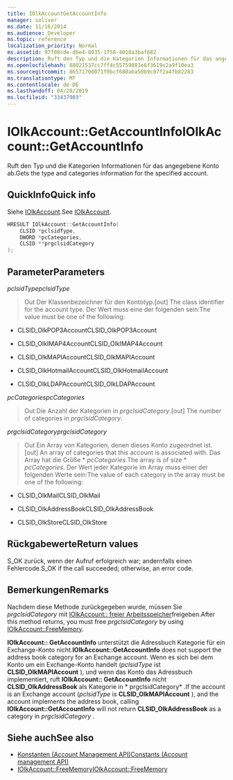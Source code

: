 ```yaml
---
title: IOlkAccountGetAccountInfo
manager: soliver
ms.date: 11/16/2014
ms.audience: Developer
ms.topic: reference
localization_priority: Normal
ms.assetid: 97f08cde-d6e4-8935-1758-4018a3baf682
description: Ruft den Typ und die Kategorien Informationen für das angegebene Konto ab.
ms.openlocfilehash: 88021537cc7ff4c55759081e6f3619c2a9f10ea3
ms.sourcegitcommit: 8657170d071f9bcf680aba50b9c07f2a4fb82283
ms.translationtype: MT
ms.contentlocale: de-DE
ms.lasthandoff: 04/28/2019
ms.locfileid: "33437903"
---
```

# <a name="iolkaccountgetaccountinfo"></a><span data-ttu-id="0cb5b-103">IOlkAccount::GetAccountInfo</span><span class="sxs-lookup"><span data-stu-id="0cb5b-103">IOlkAccount::GetAccountInfo</span></span>

<span data-ttu-id="0cb5b-104">Ruft den Typ und die Kategorien Informationen für das angegebene Konto ab.</span><span class="sxs-lookup"><span data-stu-id="0cb5b-104">Gets the type and categories information for the specified account.</span></span>
  
## <a name="quick-info"></a><span data-ttu-id="0cb5b-105">QuickInfo</span><span class="sxs-lookup"><span data-stu-id="0cb5b-105">Quick info</span></span>

<span data-ttu-id="0cb5b-106">Siehe [IOlkAccount](iolkaccount.md).</span><span class="sxs-lookup"><span data-stu-id="0cb5b-106">See [IOlkAccount](iolkaccount.md).</span></span>
  
```cpp
HRESULT IOlkAccount::GetAccountInfo(  
    CLSID *pclsidType, 
    DWORD *pcCategories, 
    CLSID **prgclsidCategory 
);

```

## <a name="parameters"></a><span data-ttu-id="0cb5b-107">Parameter</span><span class="sxs-lookup"><span data-stu-id="0cb5b-107">Parameters</span></span>

<span data-ttu-id="0cb5b-108">_pclsidType_</span><span class="sxs-lookup"><span data-stu-id="0cb5b-108">_pclsidType_</span></span>
  
> <span data-ttu-id="0cb5b-109">Out Der Klassenbezeichner für den Kontotyp.</span><span class="sxs-lookup"><span data-stu-id="0cb5b-109">[out] The class identifier for the account type.</span></span> <span data-ttu-id="0cb5b-110">Der Wert muss eine der folgenden sein:</span><span class="sxs-lookup"><span data-stu-id="0cb5b-110">The value must be one of the following:</span></span>
    
   - <span data-ttu-id="0cb5b-111">CLSID_OlkPOP3Account</span><span class="sxs-lookup"><span data-stu-id="0cb5b-111">CLSID_OlkPOP3Account</span></span> 
    
   - <span data-ttu-id="0cb5b-112">CLSID_OlkIMAP4Account</span><span class="sxs-lookup"><span data-stu-id="0cb5b-112">CLSID_OlkIMAP4Account</span></span> 
    
   - <span data-ttu-id="0cb5b-113">CLSID_OlkMAPIAccount</span><span class="sxs-lookup"><span data-stu-id="0cb5b-113">CLSID_OlkMAPIAccount</span></span> 
    
   - <span data-ttu-id="0cb5b-114">CLSID_OlkHotmailAccount</span><span class="sxs-lookup"><span data-stu-id="0cb5b-114">CLSID_OlkHotmailAccount</span></span> 
    
   - <span data-ttu-id="0cb5b-115">CLSID_OlkLDAPAccount</span><span class="sxs-lookup"><span data-stu-id="0cb5b-115">CLSID_OlkLDAPAccount</span></span>
    
<span data-ttu-id="0cb5b-116">_pcCategories_</span><span class="sxs-lookup"><span data-stu-id="0cb5b-116">_pcCategories_</span></span>
  
> <span data-ttu-id="0cb5b-117">Out Die Anzahl der Kategorien in _prgclsidCategory_.</span><span class="sxs-lookup"><span data-stu-id="0cb5b-117">[out] The number of categories in  _prgclsidCategory_.</span></span>
    
<span data-ttu-id="0cb5b-118">_prgclsidCategory_</span><span class="sxs-lookup"><span data-stu-id="0cb5b-118">_prgclsidCategory_</span></span>
  
> <span data-ttu-id="0cb5b-119">Out Ein Array von Kategorien, denen dieses Konto zugeordnet ist.</span><span class="sxs-lookup"><span data-stu-id="0cb5b-119">[out] An array of categories that this account is associated with.</span></span> <span data-ttu-id="0cb5b-120">Das Array hat die Größe \* _pcCategories_.</span><span class="sxs-lookup"><span data-stu-id="0cb5b-120">The array is of size \* _pcCategories_.</span></span> <span data-ttu-id="0cb5b-121">Der Wert jeder Kategorie im Array muss einer der folgenden Werte sein:</span><span class="sxs-lookup"><span data-stu-id="0cb5b-121">The value of each category in the array must be one of the following:</span></span>
    
   - <span data-ttu-id="0cb5b-122">CLSID_OlkMail</span><span class="sxs-lookup"><span data-stu-id="0cb5b-122">CLSID_OlkMail</span></span>
    
   - <span data-ttu-id="0cb5b-123">CLSID_OlkAddressBook</span><span class="sxs-lookup"><span data-stu-id="0cb5b-123">CLSID_OlkAddressBook</span></span>
    
   - <span data-ttu-id="0cb5b-124">CLSID_OlkStore</span><span class="sxs-lookup"><span data-stu-id="0cb5b-124">CLSID_OlkStore</span></span>
    
## <a name="return-values"></a><span data-ttu-id="0cb5b-125">Rückgabewerte</span><span class="sxs-lookup"><span data-stu-id="0cb5b-125">Return values</span></span>

<span data-ttu-id="0cb5b-126">S_OK zurück, wenn der Aufruf erfolgreich war; andernfalls einen Fehlercode.</span><span class="sxs-lookup"><span data-stu-id="0cb5b-126">S_OK if the call succeeded; otherwise, an error code.</span></span>
  
## <a name="remarks"></a><span data-ttu-id="0cb5b-127">Bemerkungen</span><span class="sxs-lookup"><span data-stu-id="0cb5b-127">Remarks</span></span>

<span data-ttu-id="0cb5b-128">Nachdem diese Methode zurückgegeben wurde, müssen Sie *prgclsidCategory* mit [IOlkAccount:: freier Arbeitsspeicher](iolkaccount-freememory.md)freigeben.</span><span class="sxs-lookup"><span data-stu-id="0cb5b-128">After this method returns, you must free  *prgclsidCategory*  by using [IOlkAccount::FreeMemory](iolkaccount-freememory.md).</span></span>
  
<span data-ttu-id="0cb5b-129">**IOlkAccount:: GetAccountInfo** unterstützt die Adressbuch Kategorie für ein Exchange-Konto nicht.</span><span class="sxs-lookup"><span data-stu-id="0cb5b-129">**IOlkAccount::GetAccountInfo** does not support the address book category for an Exchange account.</span></span> <span data-ttu-id="0cb5b-130">Wenn es sich bei dem Konto um ein Exchange-Konto handelt (*pclsidType* ist **CLSID_OlkMAPIAccount** ), und wenn das Konto das Adressbuch implementiert, ruft **IOlkAccount:: GetAccountInfo** nicht **CLSID_OlkAddressBook** als Kategorie in \* prgclsidCategory\* .</span><span class="sxs-lookup"><span data-stu-id="0cb5b-130">If the account is an Exchange account (*pclsidType*  is **CLSID_OlkMAPIAccount** ), and the account implements the address book, calling **IOlkAccount::GetAccountInfo** will not return **CLSID_OlkAddressBook** as a category in  *prgclsidCategory*  .</span></span> 
  
## <a name="see-also"></a><span data-ttu-id="0cb5b-131">Siehe auch</span><span class="sxs-lookup"><span data-stu-id="0cb5b-131">See also</span></span>

- [<span data-ttu-id="0cb5b-132">Konstanten (Account Management API)</span><span class="sxs-lookup"><span data-stu-id="0cb5b-132">Constants (Account management API)</span></span>](constants-account-management-api.md)  
- [<span data-ttu-id="0cb5b-133">IOlkAccount::FreeMemory</span><span class="sxs-lookup"><span data-stu-id="0cb5b-133">IOlkAccount::FreeMemory</span></span>](iolkaccount-freememory.md)

